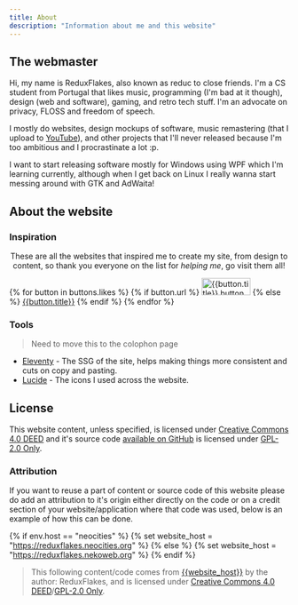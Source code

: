 ```yaml
---
title: About
description: "Information about me and this website"
---
```


## The webmaster

Hi, my name is ReduxFlakes, also known as reduc to close friends. I'm a CS student from Portugal that likes music, programming (I'm bad at it though), design (web and software), gaming, and retro tech stuff. I'm an advocate on privacy, FLOSS and freedom of speech.

I mostly do websites, design mockups of software, music remastering (that I upload to [YouTube](https://www.youtube.com/@reduxflakes)), and other projects that I'll never released because I'm too ambitious and I procrastinate a lot :p.

I want to start releasing software mostly for Windows using WPF which I'm learning currently, although when I get back on Linux I really wanna start messing around with GTK and AdWaita!

## About the website

### Inspiration

<p style="text-align:center;">These are all the websites that inspired me to create my site, from design to content, so thank you everyone on the list for <i>helping me</i>, go visit them all!</p>

<div  class="auto-flex">
  {% for button in buttons.likes %}
  {% if button.url %}
    <a href="{{button.url}}" title="{{button.title}}"><img src="/public/img/buttons/{{button.img}}" alt="{{button.title}} button" width="88" height="31" class="classic-btn" loading="lazy" decoding="async" eleventy:ignore ></a>
  {% else %}
  <a href="{{button.url}}" >{{button.title}}</a>
  {% endif %}
  {% endfor %}

</div>

### Tools

> Need to move this to the colophon page

- [Eleventy](https://www.11ty.dev/) - The SSG of the site, helps making things more consistent and cuts on copy and pasting.
- [Lucide](https://lucide.dev/) - The icons I used across the website.

## License

This website content, unless specified, is licensed under [Creative Commons 4.0 DEED](https://creativecommons.org/licenses/by/4.0/deed.en) and it's source code [available on GitHub](https://github.com/ReduxFlakes/website) is licensed under [GPL-2.0 Only](https://www.gnu.org/licenses/old-licenses/gpl-2.0-standalone.html).

### Attribution

If you want to reuse a part of content or source code of this website please do add an attribution to it's origin either directly on the code or on a credit section of your website/application where that code was used, below is an example of how this can be done.

{% if env.host == "neocities" %}
{% set website_host = "https://reduxflakes.neocities.org" %}
{% else %}
{% set website_host = "https://reduxflakes.nekoweb.org" %}
{% endif %}

> This following content/code comes from <a href="{{website_host}}/page_to_the_content">{{website_host}}</a> by the author: ReduxFlakes, and is licensed under [Creative Commons 4.0 DEED](https://creativecommons.org/licenses/by/4.0/deed.en)/[GPL-2.0 Only](https://www.gnu.org/licenses/old-licenses/gpl-2.0-standalone.html).
